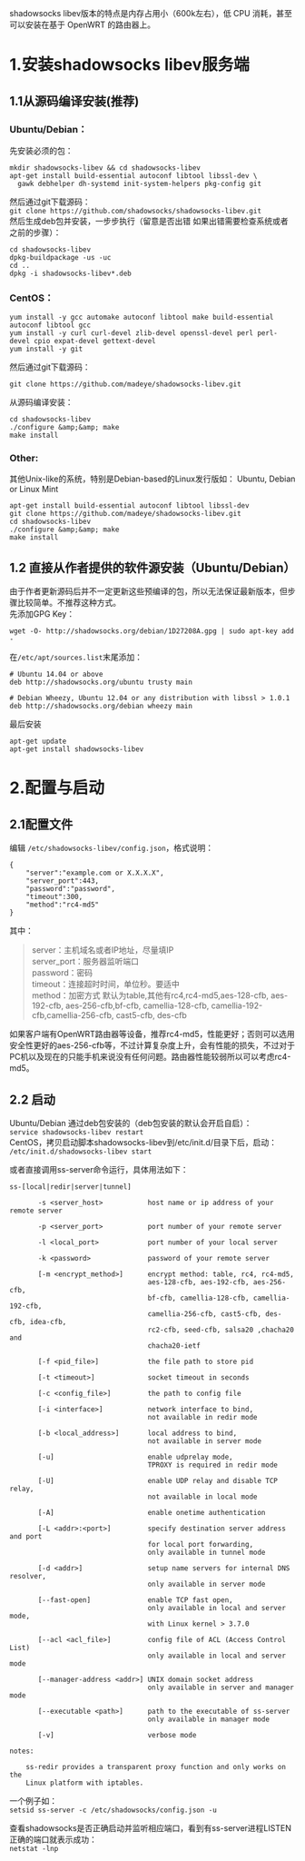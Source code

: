 shadowsocks libev版本的特点是内存占用小（600k左右），低 CPU 消耗，甚至可以安装在基于 OpenWRT 的路由器上。  

# 1.安装shadowsocks libev服务端

## 1.1从源码编译安装(推荐)

### Ubuntu/Debian：
先安装必须的包：  
```
mkdir shadowsocks-libev && cd shadowsocks-libev
apt-get install build-essential autoconf libtool libssl-dev \
  gawk debhelper dh-systemd init-system-helpers pkg-config git
```  
然后通过git下载源码：    
`git clone https://github.com/shadowsocks/shadowsocks-libev.git`  
然后生成deb包并安装，一步步执行（留意是否出错 如果出错需要检查系统或者之前的步骤）：  
```
cd shadowsocks-libev
dpkg-buildpackage -us -uc
cd ..
dpkg -i shadowsocks-libev*.deb
```

### CentOS：  
```
yum install -y gcc automake autoconf libtool make build-essential autoconf libtool gcc
yum install -y curl curl-devel zlib-devel openssl-devel perl perl-devel cpio expat-devel gettext-devel
yum install -y git
```
然后通过git下载源码：  
```
git clone https://github.com/madeye/shadowsocks-libev.git
```
从源码编译安装：  
```
cd shadowsocks-libev
./configure &amp;&amp; make
make install
```

### Other:
其他Unix-like的系统，特别是Debian-based的Linux发行版如： Ubuntu, Debian or Linux Mint  
```
apt-get install build-essential autoconf libtool libssl-dev
git clone https://github.com/madeye/shadowsocks-libev.git
cd shadowsocks-libev
./configure &amp;&amp; make
make install
```

## 1.2 直接从作者提供的软件源安装（Ubuntu/Debian）
由于作者更新源码后并不一定更新这些预编译的包，所以无法保证最新版本，但步骤比较简单。不推荐这种方式。  
先添加GPG Key：  
```
wget -O- http://shadowsocks.org/debian/1D27208A.gpg | sudo apt-key add -
```
在`/etc/apt/sources.list`末尾添加：
```
# Ubuntu 14.04 or above
deb http://shadowsocks.org/ubuntu trusty main

# Debian Wheezy, Ubuntu 12.04 or any distribution with libssl > 1.0.1
deb http://shadowsocks.org/debian wheezy main
```
最后安装  
```
apt-get update
apt-get install shadowsocks-libev
```

# 2.配置与启动

## 2.1配置文件
编辑 `/etc/shadowsocks-libev/config.json`，格式说明：  
```
{
	"server":"example.com or X.X.X.X",
	"server_port":443,
	"password":"password",
	"timeout":300,
	"method":"rc4-md5"
}
```
其中：  
> server：主机域名或者IP地址，尽量填IP  
server_port：服务器监听端口  
password：密码  
timeout：连接超时时间，单位秒。要适中  
method：加密方式 默认为table,其他有rc4,rc4-md5,aes-128-cfb, aes-192-cfb, aes-256-cfb,bf-cfb, camellia-128-cfb, camellia-192-cfb,camellia-256-cfb, cast5-cfb, des-cfb  

如果客户端有OpenWRT路由器等设备，推荐rc4-md5，性能更好；否则可以选用安全性更好的aes-256-cfb等，不过计算复杂度上升，会有性能的损失，不过对于PC机以及现在的只能手机来说没有任何问题。路由器性能较弱所以可以考虑rc4-md5。  

## 2.2 启动

Ubuntu/Debian 通过deb包安装的（deb包安装的默认会开启自启）：  
`service shadowsocks-libev restart`  
CentOS，拷贝启动脚本shadowsocks-libev到/etc/init.d/目录下后，启动：  
`/etc/init.d/shadowsocks-libev start`  

或者直接调用ss-server命令运行，具体用法如下：
```
ss-[local|redir|server|tunnel]

       -s <server_host>           host name or ip address of your remote server

       -p <server_port>           port number of your remote server

       -l <local_port>            port number of your local server

       -k <password>              password of your remote server

       [-m <encrypt_method>]      encrypt method: table, rc4, rc4-md5,
                                  aes-128-cfb, aes-192-cfb, aes-256-cfb,
                                  bf-cfb, camellia-128-cfb, camellia-192-cfb,
                                  camellia-256-cfb, cast5-cfb, des-cfb, idea-cfb,
                                  rc2-cfb, seed-cfb, salsa20 ,chacha20 and
                                  chacha20-ietf

       [-f <pid_file>]            the file path to store pid

       [-t <timeout>]             socket timeout in seconds

       [-c <config_file>]         the path to config file

       [-i <interface>]           network interface to bind,
                                  not available in redir mode

       [-b <local_address>]       local address to bind,
                                  not available in server mode

       [-u]                       enable udprelay mode,
                                  TPROXY is required in redir mode

       [-U]                       enable UDP relay and disable TCP relay,
                                  not available in local mode

       [-A]                       enable onetime authentication

       [-L <addr>:<port>]         specify destination server address and port
                                  for local port forwarding,
                                  only available in tunnel mode

       [-d <addr>]                setup name servers for internal DNS resolver,
                                  only available in server mode

       [--fast-open]              enable TCP fast open,
                                  only available in local and server mode,
                                  with Linux kernel > 3.7.0

       [--acl <acl_file>]         config file of ACL (Access Control List)
                                  only available in local and server mode

       [--manager-address <addr>] UNIX domain socket address
                                  only available in server and manager mode

       [--executable <path>]      path to the executable of ss-server
                                  only available in manager mode

       [-v]                       verbose mode

notes:

    ss-redir provides a transparent proxy function and only works on the
    Linux platform with iptables.
```
一个例子如：  
`setsid ss-server -c /etc/shadowsocks/config.json -u`  

查看shadowsocks是否正确启动并监听相应端口，看到有ss-server进程LISTEN正确的端口就表示成功：  
`netstat -lnp`  

